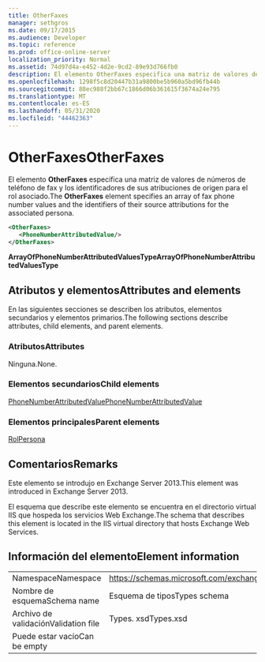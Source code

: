 ```yaml
---
title: OtherFaxes
manager: sethgros
ms.date: 09/17/2015
ms.audience: Developer
ms.topic: reference
ms.prod: office-online-server
localization_priority: Normal
ms.assetid: 74d97d4a-e452-4d2e-9cd2-89e93d766fb0
description: El elemento OtherFaxes especifica una matriz de valores de números de teléfono de fax y los identificadores de sus atribuciones de origen para el rol asociado.
ms.openlocfilehash: 1298f5c8d20447b31a9800be5b960a5bd96fb44b
ms.sourcegitcommit: 88ec988f2bb67c1866d06b361615f3674a24e795
ms.translationtype: MT
ms.contentlocale: es-ES
ms.lasthandoff: 05/31/2020
ms.locfileid: "44462363"
---
```

# <a name="otherfaxes"></a><span data-ttu-id="6ed6b-103">OtherFaxes</span><span class="sxs-lookup"><span data-stu-id="6ed6b-103">OtherFaxes</span></span>

<span data-ttu-id="6ed6b-104">El elemento **OtherFaxes** especifica una matriz de valores de números de teléfono de fax y los identificadores de sus atribuciones de origen para el rol asociado.</span><span class="sxs-lookup"><span data-stu-id="6ed6b-104">The **OtherFaxes** element specifies an array of fax phone number values and the identifiers of their source attributions for the associated persona.</span></span> 
  
```XML
<OtherFaxes>
   <PhoneNumberAttributedValue/>
</OtherFaxes>

```

 <span data-ttu-id="6ed6b-105">**ArrayOfPhoneNumberAttributedValuesType**</span><span class="sxs-lookup"><span data-stu-id="6ed6b-105">**ArrayOfPhoneNumberAttributedValuesType**</span></span>
## <a name="attributes-and-elements"></a><span data-ttu-id="6ed6b-106">Atributos y elementos</span><span class="sxs-lookup"><span data-stu-id="6ed6b-106">Attributes and elements</span></span>

<span data-ttu-id="6ed6b-107">En las siguientes secciones se describen los atributos, elementos secundarios y elementos primarios.</span><span class="sxs-lookup"><span data-stu-id="6ed6b-107">The following sections describe attributes, child elements, and parent elements.</span></span>
  
### <a name="attributes"></a><span data-ttu-id="6ed6b-108">Atributos</span><span class="sxs-lookup"><span data-stu-id="6ed6b-108">Attributes</span></span>

<span data-ttu-id="6ed6b-109">Ninguna.</span><span class="sxs-lookup"><span data-stu-id="6ed6b-109">None.</span></span>
  
### <a name="child-elements"></a><span data-ttu-id="6ed6b-110">Elementos secundarios</span><span class="sxs-lookup"><span data-stu-id="6ed6b-110">Child elements</span></span>

[<span data-ttu-id="6ed6b-111">PhoneNumberAttributedValue</span><span class="sxs-lookup"><span data-stu-id="6ed6b-111">PhoneNumberAttributedValue</span></span>](phonenumberattributedvalue.md)
  
### <a name="parent-elements"></a><span data-ttu-id="6ed6b-112">Elementos principales</span><span class="sxs-lookup"><span data-stu-id="6ed6b-112">Parent elements</span></span>

[<span data-ttu-id="6ed6b-113">Rol</span><span class="sxs-lookup"><span data-stu-id="6ed6b-113">Persona</span></span>](persona.md)
  
## <a name="remarks"></a><span data-ttu-id="6ed6b-114">Comentarios</span><span class="sxs-lookup"><span data-stu-id="6ed6b-114">Remarks</span></span>

<span data-ttu-id="6ed6b-115">Este elemento se introdujo en Exchange Server 2013.</span><span class="sxs-lookup"><span data-stu-id="6ed6b-115">This element was introduced in Exchange Server 2013.</span></span>
  
<span data-ttu-id="6ed6b-116">El esquema que describe este elemento se encuentra en el directorio virtual IIS que hospeda los servicios Web Exchange.</span><span class="sxs-lookup"><span data-stu-id="6ed6b-116">The schema that describes this element is located in the IIS virtual directory that hosts Exchange Web Services.</span></span>
  
## <a name="element-information"></a><span data-ttu-id="6ed6b-117">Información del elemento</span><span class="sxs-lookup"><span data-stu-id="6ed6b-117">Element information</span></span>

|||
|:-----|:-----|
|<span data-ttu-id="6ed6b-118">Namespace</span><span class="sxs-lookup"><span data-stu-id="6ed6b-118">Namespace</span></span>  <br/> |https://schemas.microsoft.com/exchange/services/2006/types  <br/> |
|<span data-ttu-id="6ed6b-119">Nombre de esquema</span><span class="sxs-lookup"><span data-stu-id="6ed6b-119">Schema name</span></span>  <br/> |<span data-ttu-id="6ed6b-120">Esquema de tipos</span><span class="sxs-lookup"><span data-stu-id="6ed6b-120">Types schema</span></span>  <br/> |
|<span data-ttu-id="6ed6b-121">Archivo de validación</span><span class="sxs-lookup"><span data-stu-id="6ed6b-121">Validation file</span></span>  <br/> |<span data-ttu-id="6ed6b-122">Types. xsd</span><span class="sxs-lookup"><span data-stu-id="6ed6b-122">Types.xsd</span></span>  <br/> |
|<span data-ttu-id="6ed6b-123">Puede estar vacío</span><span class="sxs-lookup"><span data-stu-id="6ed6b-123">Can be empty</span></span>  <br/> ||
   

